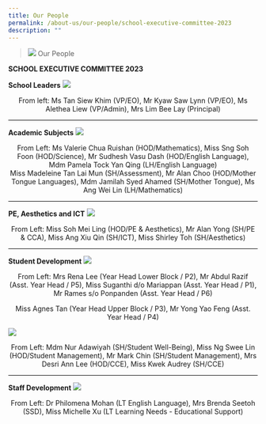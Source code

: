 ```yaml
---
title: Our People
permalink: /about-us/our-people/school-executive-committee-2023
description: ""
---
```


> ![](/images/About%20Us/banner2-with%20bg.jpg)
> Our People

**SCHOOL EXECUTIVE COMMITTEE 2023**

**School Leaders**
![](/images/Our%20People/2023_Sch_Leader.jpeg)

<center>From left: Ms Tan Siew Khim (VP/EO), Mr Kyaw Saw Lynn (VP/EO), Ms Alethea Liew (VP/Admin),
Mrs Lim Bee Lay (Principal)</center>

<hr style="height:1px;border-width:0;color:gray;background-color:black">

**Academic Subjects**
![](/images/Our%20People/2023_Academic_Subj.jpeg)
<center>From Left: Ms Valerie Chua Ruishan (HOD/Mathematics), Miss Sng Soh Foon (HOD/Science),
Mr Sudhesh Vasu Dash (HOD/English Language), Mdm Pamela Tock Yan Qing (LH/English Language)</center>
<center>Miss Madeleine Tan Lai Mun (SH/Assessment), Mr Alan Choo (HOD/Mother Tongue Languages),
Mdm Jamilah Syed Ahamed (SH/Mother Tongue), Ms Ang Wei Lin (LH/Mathematics)</center>

<hr style="height:1px;border-width:0;color:gray;background-color:black">

**PE, Aesthetics and ICT**
![](/images/Our%20People/2023_PE_AES_ICT.jpeg)
<center>From Left: Miss Soh Mei Ling (HOD/PE & Aesthetics), Mr Alan Yong (SH/PE & CCA),
Miss Ang Xiu Qin (SH/ICT), Miss Shirley Toh (SH/Aesthetics)</center>

<hr style="height:1px;border-width:0;color:gray;background-color:black">

**Student Development**
![](/images/Our%20People/2023_Student_Develop.jpeg)
<center>From Left: Mrs Rena Lee (Year Head Lower Block / P2), Mr Abdul Razif (Asst. Year Head / P5),
Miss Suganthi d/o Mariappan (Asst. Year Head / P1), Mr Rames s/o Ponpanden (Asst. Year Head / P6)

Miss Agnes Tan (Year Head Upper Block / P3), Mr Yong Yao Feng (Asst. Year Head / P4)</center>	
	
![](/images/Our%20People/2023_Student_Develop2.jpeg)
<center>From Left: Mdm Nur Adawiyah (SH/Student Well-Being), Miss Ng Swee Lin (HOD/Student Management), Mr Mark Chin (SH/Student Management), 
Mrs Desri Ann Lee (HOD/CCE), Miss Kwek Audrey (SH/CCE)</center>
	
<hr style="height:1px;border-width:0;color:gray;background-color:black">

**Staff Development**
![](/images/Our%20People/Staff%20Development.jpg)
<center>From Left: Dr Philomena Mohan (LT English Language), Mrs Brenda Seetoh (SSD),
Miss Michelle Xu (LT Learning Needs - Educational Support)</center>
	
